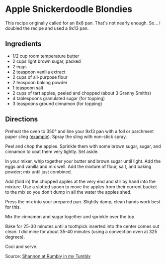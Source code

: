 # Apple Snickerdoodle Blondies

This recipe originally called for an 8x8 pan. That's not nearly enough. So... I doubled the recipe and used a 9x13 pan.

## Ingredients
- 1/2 cup room temperature butter
- 2 cups light brown sugar, packed
- 2 eggs
- 2 teaspoon vanilla extract
- 2 cups of all-purpose flour
- 2 teaspoon baking powder
- 1 teaspoon salt
- 2 cups of tart apples, peeled and chopped (about 3 Granny Smiths)
- 4 tablespoons granulated sugar (for topping)
- 3 teaspoons ground cinnamon (for topping)

## Directions

Preheat the oven to 350° and line your 9x13 pan with a foil or parchment paper sling ([example](https://mintandmallowkitchen.com/how-to-line-a-loaf-pan/)). Spray the sling with non-stick spray.

Peel and chop the apples. Sprinkle them with some brown sugar, sugar, and cinnamon to coat them very lightly. Set aside. 

In your mixer, whip together your butter and brown sugar until light. Add the eggs and vanilla and mix well. Add the mixture of flour, salt, and baking powder; mix until just combined.

Add (fold in) the chopped apples at the very end and stir by hand into the mixture. Use a slotted spoon to move the apples from their current bucket to the mix so you don't dump in all the water the apples shed.

Press the mix into your prepared pan. Slightly damp, clean hands work best for this. 

Mix the cinnamon and sugar together and sprinkle over the top.

Bake for 25-30 minutes until a toothpick inserted into the center comes out clean. I did mine for about 35-40 minutes (using a convection oven at 325 degrees).

Cool and serve.

Source: [Shannon at Rumbly in my Tumbly](https://rumblytumbly.com/2015/06/17/apple-snickerdoodle-blondies/)
